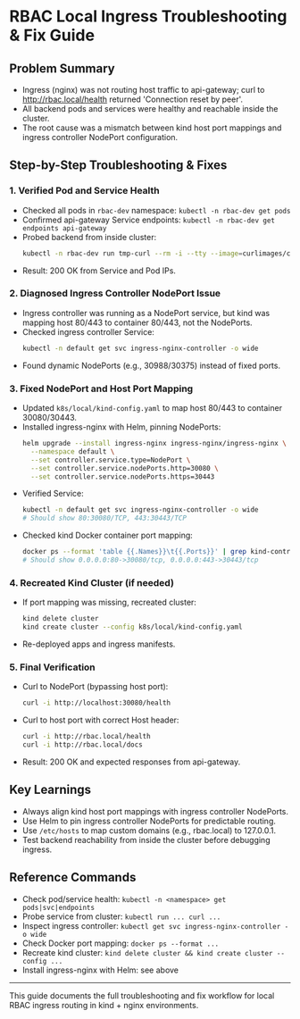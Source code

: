 # RBAC Local Ingress Troubleshooting & Fix Guide

## Problem Summary

- Ingress (nginx) was not routing host traffic to api-gateway; curl to http://rbac.local/health returned 'Connection reset by peer'.
- All backend pods and services were healthy and reachable inside the cluster.
- The root cause was a mismatch between kind host port mappings and ingress controller NodePort configuration.

## Step-by-Step Troubleshooting & Fixes

### 1. Verified Pod and Service Health

- Checked all pods in `rbac-dev` namespace: `kubectl -n rbac-dev get pods`
- Confirmed api-gateway Service endpoints: `kubectl -n rbac-dev get endpoints api-gateway`
- Probed backend from inside cluster:
  ```sh
  kubectl -n rbac-dev run tmp-curl --rm -i --tty --image=curlimages/curl --restart=Never -- curl -sS -D- http://api-gateway:3000/health
  ```
- Result: 200 OK from Service and Pod IPs.

### 2. Diagnosed Ingress Controller NodePort Issue

- Ingress controller was running as a NodePort service, but kind was mapping host 80/443 to container 80/443, not the NodePorts.
- Checked ingress controller Service:
  ```sh
  kubectl -n default get svc ingress-nginx-controller -o wide
  ```
- Found dynamic NodePorts (e.g., 30988/30375) instead of fixed ports.

### 3. Fixed NodePort and Host Port Mapping

- Updated `k8s/local/kind-config.yaml` to map host 80/443 to container 30080/30443.
- Installed ingress-nginx with Helm, pinning NodePorts:
  ```sh
  helm upgrade --install ingress-nginx ingress-nginx/ingress-nginx \
    --namespace default \
    --set controller.service.type=NodePort \
    --set controller.service.nodePorts.http=30080 \
    --set controller.service.nodePorts.https=30443
  ```
- Verified Service:
  ```sh
  kubectl -n default get svc ingress-nginx-controller -o wide
  # Should show 80:30080/TCP, 443:30443/TCP
  ```
- Checked kind Docker container port mapping:
  ```sh
  docker ps --format 'table {{.Names}}\t{{.Ports}}' | grep kind-control-plane
  # Should show 0.0.0.0:80->30080/tcp, 0.0.0.0:443->30443/tcp
  ```

### 4. Recreated Kind Cluster (if needed)

- If port mapping was missing, recreated cluster:
  ```sh
  kind delete cluster
  kind create cluster --config k8s/local/kind-config.yaml
  ```
- Re-deployed apps and ingress manifests.

### 5. Final Verification

- Curl to NodePort (bypassing host port):
  ```sh
  curl -i http://localhost:30080/health
  ```
- Curl to host port with correct Host header:
  ```sh
  curl -i http://rbac.local/health
  curl -i http://rbac.local/docs
  ```
- Result: 200 OK and expected responses from api-gateway.

## Key Learnings

- Always align kind host port mappings with ingress controller NodePorts.
- Use Helm to pin ingress controller NodePorts for predictable routing.
- Use `/etc/hosts` to map custom domains (e.g., rbac.local) to 127.0.0.1.
- Test backend reachability from inside the cluster before debugging ingress.

## Reference Commands

- Check pod/service health: `kubectl -n <namespace> get pods|svc|endpoints`
- Probe service from cluster: `kubectl run ... curl ...`
- Inspect ingress controller: `kubectl get svc ingress-nginx-controller -o wide`
- Check Docker port mapping: `docker ps --format ...`
- Recreate kind cluster: `kind delete cluster && kind create cluster --config ...`
- Install ingress-nginx with Helm: see above

---

This guide documents the full troubleshooting and fix workflow for local RBAC ingress routing in kind + nginx environments.
